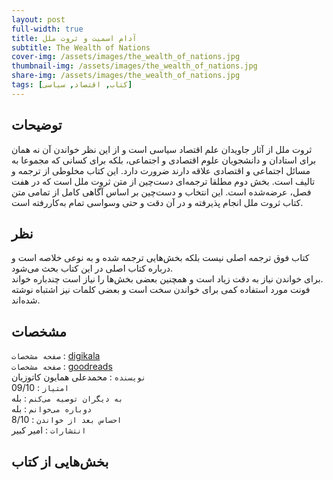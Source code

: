 ```yaml
---
layout: post
full-width: true
title: آدام اسميت و ثروت ملل
subtitle: The Wealth of Nations
cover-img: /assets/images/the_wealth_of_nations.jpg
thumbnail-img: /assets/images/the_wealth_of_nations.jpg
share-img: /assets/images/the_wealth_of_nations.jpg
tags: [کتاب, اقتصاد, سیاسی]
---
```


## توضیحات
ثروت ملل از آثار جاویدان علم اقتصاد سیاسی است و از این نظر خواندن آن نه همان برای استادان و دانشجویان علوم اقتصادی و اجتماعی، بلکه برای کسانی که مجموعا به مسائل اجتماعی و اقتصادی علاقه دارند ضرورت دارد. این کتاب مخلوطی از ترجمه و تالیف است. بخش دوم مطلقا ترجمه‌ای دست‌چین از متن ثروت ملل است که در هفت فصل، عرضه‌شده است. این انتخاب و دست‌چین بر اساس آگاهی کامل از تمامی متن کتاب ثروت ملل انجام پذیرفته و در آن دقت و حتی وسواسی تمام به‌کاررفته است.  

## نظر
کتاب فوق ترجمه اصلی نیست بلکه بخش‌هایی ترجمه شده و به نوعی خلاصه است و درباره کتاب اصلی در این کتاب بحث می‌شود.  
برای خواندن نیاز به دقت زیاد است و همچنین بعضی بخش‌ها را نیاز است چندباره خواند.  
فونت مورد استفاده کمی برای خواندن سخت است و بعضی کلمات نیز اشتباه نوشته شده‌اند.  

## مشخصات
`صفحه مشخصات` : [digikala](https://www.digikala.com/product/dkp-75953/%DA%A9%D8%AA%D8%A7%D8%A8-%D8%A2%D8%AF%D8%A7%D9%85-%D8%A7%D8%B3%D9%85%DB%8C%D8%AA-%D9%88-%D8%AB%D8%B1%D9%88%D8%AA-%D9%85%D9%84%D9%84-%D8%A7%D8%AB%D8%B1-%D9%85%D8%AD%D9%85%D8%AF%D8%B9%D9%84%DB%8C-%D9%87%D9%85%D8%A7%DB%8C%D9%88%D9%86-%DA%A9%D8%A7%D8%AA%D9%88%D8%B2%DB%8C%D8%A7%D9%86/)  
`صفحه مشخصات` : [goodreads](hhttps://www.goodreads.com/book/show/1821598._)  
`نویسنده` : محمدعلی همایون کاتوزیان   
`امتیاز` : 09/10  
`به دیگران توصیه می‌کنم` : بله  
`دوباره می‌خوانم` : بله  
`احساس بعد از خواندن` : 8/10  
`انتشارات` : امیر کبیر  

## بخش‌هایی از کتاب